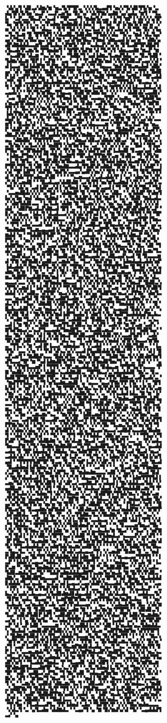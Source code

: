 ▝▟▞▄▜▝▟▊▃▞▟▆▞▆▝▅▃▜▞▛▜▛▃▝▞▞▞▙▃▄▟▜▝▅▞▞▜▞▟▊▜▜▞▅▝▃▟▄▜▛▞▙▜▅▝▄▃▛▝▃▃▛▃▅▜▄▝▉▞▚▞▝▟▞▛▇▞▄▟▇▝▄▞▄▟▄▝▆▜▝▝▜▃▙▝▝▃▛▃▃▜▙▃▛▃▚▃▟▝▝▜▛▃▃▞▜▝▆▟▅▜▞▃▄▝▐▞▜▝▆▛▐▝▟▞▞▞▄▜▛▜▄▝▇▜▞▜▚▝▃▝▃▜▚▟▅▞▙▟▆▟▊▟▐▟▄▜▝▜▝▜▟▝▚▛▐▞▆▞▙▜▚▟▚▞▝▞▅▝▟▝▞▟▝▝█▝▝▟▄▃▝▝▊▜▝▜▟▝▞▞▄▃▜▃▞▛▐▞▛▃▙▞▄▜▝▜▙▝▉▞▚▜▄▃▜▃▜▃▆▝▉▝█▜▜▟▜▝▞▟▃▟█▃▜▟▊▟▆▝▜▜▟▞▞▟▄▝▜▞▃▝▆▟▝▟▃▜▄▞▄▞▞▜▅▞▄▜▙▞▄▃▚▜▟▝▇▝▃▞▟▜▅▜▙▃▜▜▅▟▝▟▆▃▄▟▐▞▄▞▅▝▝▟▇▞▄▟▛▟▇▟▟▟▃▃▆▜▃▟▜▃▙▃▚▛▇▜▞▝▛▝▚▃▙▃▛▞▚▞▙▝▊▜▃▟▛▜▛▟█▟▜▞▙▃▟▞▛▃▆▞▙▝▛▜▅▟▅▜▝▝▇▜▛▞▙▛▇▝▟▝▜▞▚▜▝▟▅▃▄▟▇▝▆▃▛▝▆▝▚▃▟▛▇▝▟▃▆▝▚▃▚▞▅▞▃▝▜▟█▞▜▝▄▟▐▟▆▃▜▃▅▟▜▟▄▝▃▝▉▃▜▟█▝▜▟▆▞▟▃▆▝▉▛▐▝▃▛▇▝▝▃▄▝▃▟▝▝▛▃▙▛▇▞▅▟▝▞▙▜▜▟▉▃▛▃▄▞▞▟▝▟▐▃▃▞▜▟▐▟▟▛▇▝▚▛▇▃▜▟▃▃▚▃▛▝▞▜▝▜▄▃▃▝▆▟▚▛▇▃▅▃▙▟▝▟█▞▄▞▝▟▚▝▇▛▇▟▞▝▇▟▉▝▟▛▐▜▛▝▉▃▆▟▇▜▄▝▛▞▛▜▛▟▚▟▝▃▜▜▚▝█▟█▛▐▟▝▃▟▜▚▟▞▟▄▝▜▞▚▝▆▞▄▞▟▝▐▝▚▝▆▟▉▝▛▜▙▟▅▝▆▜▙▞▝▜▛▃▟▟▞▜▚▝█▝▃▃▙▟▅▜▟▃▙▟▇▃▆▞▅▃▛▟▇▜▚▃▜▝▚▃▆▞▜▜▜▟▞▝▉▃▄▃▚▞▜▝▄▜▛▝▐▞▛▟▃▟▜▟▝▝▚▞▄▟▟▟▄▝▃▝▐▃▆▞▆▝▇▜▜▞▞▟▐▟▃▃▙▟▃▞▟▃▄▟▞▞▝▝▛▞▜▞▆▜▙▃▜▜▄▃▄▝▉▟▊▜▛▟▇▞▙▞▝▞▞▝▝▝▟▟▊▟▞▃▄▟▊▞▝▃▄▝▊▃▛▟▄▞▞▞▜▞▙▝▜▜▅▟▐▞▜▟█▝▃▃▄▃▜▜▛▃▚▃▆▃▝▜▞▜▟▟▉▜▄▞▅▃▆▜▛▟▅▟▝▞▝▞▞▃▟▝▅▝▟▝▚▝▊▟▆▝▃▟▜▞▙▞▝▞▜▝▜▟▄▞▜▝▆▛▇▜▜▝▞▝█▃▚▞▞▞▆▞▙▝▞▛▇▜▄▞▜▟▅▟▞▃▃▜▟▃▝▜▙▃▝▜▄▝▝▞▄▝▅▞▄▟▐▟▞▛▇▞▄▜▃▞▚▃▞▞▟▟▛▝▐▜▝▃▆▜▅▛▇▝▄▜▅▝▐▃▄▜▞▝▃▞▞▃▝▝▛▝▝▟▄▛▐▞▝▜▄▝▝▞▙▝▛▝▇▟▄▃▚▞▚▟▄▜▝▟▚▞▄▃▞▃▜▛▇▝▉▝▛▞▃▞▟▞▃▃▆▜▝▝▉▃▙▞▟▝▐▝▅▃▃▞▅▃▅▜▃▞▛▃▞▟▄▃▃▃▆▝▞▜▛▝▉▃▜▃▛▜▅▝▅▃▛▝▟▟▛▃▛▃▚▞▄▛▇▟▅▜▃▜▅▃▆▝▊▝▝▝▐▝▄▞▟▃▄▝█▟▆▟▛▃▆▝▟▃▟▜▚▟▇▃▛▞▛▝▜▟▜▜▟▝▄▟▟▞▅▞▆▟▛▞▆▟▇▃▜▃▚▝▛▝█▜▜▜▝▝▄▃▆▃▛▝▃▞▄▃▝▟▇▟█▞▝▛▇▜▜▜▚▃▞▝▐▝▝▟▅▃▞▟▉▃▞▟▇▟▞▟▊▃▞▝▆▝▐▝▉▟▞▃▚▃▜▞▆▞▞▃▜▃▞▞▟▝▅▟█▜▝▞▆▜▅▜▜▃▝▃▞▝▛▞▚▞▞▞▛▃▝▝█▟▝▝▉▜▄▞▛▜▙▞▚▞▜▛▇▟▟▜▄▝▛▞▚▝▛▞▆▝▆▞▞▟▟▜▚▟▚▛▐▃▙▟▉▝▊▃▄▞▄▟▝▟▆▝▐▟▆▃▛▜▅▞▞▟▝▜▝▜▙▜▄▟▇▜▝▜▛▃▙▞▛▛▇▞▛▃▅▝▊▟▊▃▝▜▝▟▜▞▆▝▐▃▜▝▇▜▃▝▄▝▜▟▛▟▉▞▆▜▙▃▅▃▆▝▜▟▚▝█▜▟▟▐▟▅▞▟▃▅▛▇▞▞▝▆▞▛▜▛▞▜▜▃▜▝▟▉▝▛▞▃▜▅▟▇▃▃▟▄▜▜▟▛▟▚▟▇▟▝▜▛▟▚▜▅▝▐▝▟▟▛▝▐▞▟▝▜▛▐▟▛▜▝▟▟▜▙▝▇▟▜▞▃▃▄▞▄▟▛▞▅▞▞▝▉▜▝▝▛▞▃▝▜▝▉▜▄▜▜▜▟▝▚▜▟▞▜▜▚▟▅▃▛▟▉▝▝▝▝▝▚▃▅▃▃▞▞▃▟▃▟▟▞▛▐▝▄▞▝▟▅▞▆▝▄▜▚▞▚▜▞▃▅▟█▝▝▝█▃▟▃▄▞▟▟▉▟▇▝▃▞▙▜▜▝▅▞▆▜▃▟▆▟▝▞▛▞▝▃▟▞▛▃▝▜▞▝▟▞▄▝▃▟▐▟▛▃▞▟▐▝▅▜▅▟▐▝▇▞▝▜▞▃▄▟▐▝▜▝▜▞▚▜▞▜▙▞▝▜▟▝▃▃▅▟█▟▞▞▞▞▚▞▜▟▝▝▟▟▆▟▛▝▉▝▞▜▜▞▛▃▝▟█▃▝▝▄▜▟▟▛▝▛▟▅▜▙▞▄▜▅▝▅▟▝▟▄▃▜▟▆▟▝▝▃▜▄▜▟▟▛▟▃▜▟▝▇▟▜▝▐▃▚▝█▟▊▝▇▟▃▟▃▞▝▟▆▜▟▟▊▃▃▝▐▃▜▃▙▝▟▟▆▝▇▝▜▃▅▞▞▞▚▝▅▞▚▃▜▃▆▝█▟▝▞▞▞▟▟▟▝▝▟▉▛▇▃▟▃▛▟▇▃▟▝█▜▝▃▝▜▝▛▐▟▄▛▇▞▞▜▅▜▚▟▛▟▛▟▆▜▞▃▛▝▊▞▚▞▆▃▄▝▐▟▃▜▝▟▃▟▃▃▞▞▜▞▟▞▟▜▚▟▐▝▄▝▇▝▊▞▞▝▉▜▜▝▞▜▝▜▛▞▝▟▟▞▞▞▞▝▉▝▐▞▛▟█▃▃▝▝▟▐▛▇▟▝▟▇▝▚▞▄▜▛▃▝▜▃▃▅▜▜▛▐▜▅▃▝▝▛▜▝▃▙▞▃▃▟▝▟▟▝▝▟▃▚▜▜▝▟▝▃▟█▃▛▝█▜▄▃▙▞▃▛▐▜▜▃▛▝▄▞▃▜▅▟▆▟▆▝▜▃▆▃▄▃▄▟▐▞▅▟▛▟▆▛▐▃▆▞▃▟▛▜▚▝▇▝▛▝▛▟▅▃▛▃▚▜▅▞▆▟▟▝▅▝▝▜▟▟▉▜▜▟▛▝▚▃▜▜▝▟▝▃▟▃▙▝▚▝▟▟▆▞▆▜▞▟▆▃▛▝▜▞▄▝▛▜▞▃▝▝▅▞▞▝▝▟▝▝▃▞▞▟▜▃▝▟▐▞▅▝▊▜▝▃▚▞▟▝▝▃▙▞▙▝▊▟▚▞▜▞▟▟▇▜▅▞▃▝▄▝█▜▝▃▄▞▄▟▇▜▚▞▄▞▝▜▜▟▟▝█▟▚▜▅▃▃▜▞▝▇▃▝▟▊▝▜▟▞▃▙▟▝▝▜▜▞▝▃▟█▞▅▝▇▝▐▜▟▝▟▃▅▜▟▜▄▃▜▞▟▞▜▞▆▞▟▟▐▃▆▞▜▃▝▝▅▟▛▟▃▞▄▝▚▜▝▜▝▜▄▟▊▃▆▝▟▜▅▃▄▟▞▃▝▟█▃▄▟▚▃▟▝█▝▉▃▃▃▆▟▝▛▇▝▅▛▇▟▊▞▄▟▉▃▞▃▆▟▞▜▃▝▜▃▞▝▇▟▚▛▇▝▄▝▐▟▅▟▄▟▃▟▟▞▅▛▐▟▃▟▟▞▚▜▅▞▆▜▜▃▜▞▄▜▚▝▜▛▇▞▃▝▞▝▇▝▛▛▇▜▜▟▆▝█▝▜▟▝▃▚▞▄▟▆▞▜▞▆▝▐▝▇▝▃▝▃▛▐▝▉▞▝▟▇▝▐▜▙▝▜▝▜▜▄▟▉▃▆▃▄▝▛▜▜▞▞▜▟▟▆▃▜▟█▜▚▃▟▟▊▛▇▞▆▟▝▝▃▃▜▝▅▞▆▞▚▜▃▟▝▃▆▝▉▝▉▞▞▃▅▞▙▝▟▃▄▃▃▞▃▃▝▞▙▝▚▝▇▜▅▟▄▜▙▃▃▞▜▝▞▟▚▜▞▟▊▞▙▜▜▃▚▜▅▃▛▝█▟▉▃▚▞▛▜▞▃▆▟▐▝▐▟▞▜▞▟▞▞▝▜▚▜▙▟▞▝▃▜▞▃▚▝▛▃▅▝▄▞▛▟▐▜▜▞▛▟▉▜▟▟▟▝▞▞▚▟▉▃▝▟▜▜▛▝▅▃▞▞▙▞▟▝▉▞▄▞▜▟█▜▄▞▅▃▞▃▛▛▇▞▝▟▅▜▃▃▃▝▅▃▆▜▟▝▉▝▉▜▙▞▃▟▇▜▃▟▅▝▝▃▟▜▚▜▃▃▅▝▇▃▄▜▃▟▅▞▛▃▚▝▚▟▃▜▜▝▝▜▄▞▝▟▇▟█▝▞▟█▜▄▟▜▞▚▝▇▟▞▝▄▞▛▜▝▜▅▟▟▟▝▞▙▝▝▝█▝█▃▙▃▟▟▉▝▞▃▆▝▅▟▃▞▟▝▐▞▚▜▝▞▃▞▟▞▟▝▇▝▚▃▄▃▟▝▉▟▞▞▄▞▞▝▚▞▛▟█▝▊▟▝▝▇▞▙▜▜▞▆▟▐▟▛▜▄▟▄▜▝▟▆▜▝▞▙▞▙▟▛▜▄▟▟▟▄▛▇▃▙▃▚▝▚▟▇▝▜▃▞▞▃▝▅▜▃▜▄▟▝▃▟▟▉▃▛▝▉▟█▃▜▝▇▝▆▝▊▃▚▞▞▝▝▃▚▃▃▟▐▝▆▝▉▞▝▃▜▟▇▝▜▃▅▜▜▃▛▟▉▃▚▃▚▞▟▜▝▃▟▞▛▝▆▝▛▃▅▝▃▟▚▝▇▜▟▜▅▃▞▃▚▃▛▜▃▃▄▟▞▜▅▟█▜▃▝▃▜▃▟▉▃▅▃▛▝▝▝▆▜▜▝▜▟▉▜▄▞▝▟▃▝▇▞▝▟▅▞▝▟▐▝▊▞▙▜▅▃▛▜▛▟▉▃▄▟▜▜▟▟▊▞▛▞▃▃▟▜▟▜▝▝▃▟▞▜▛▞▆▛▐▟▊▝▟▟▟▞▝▝▜▝▟▃▚▃▝▜▝▃▙▜▅▃▞▞▅▟▟▝▟▜▛▞▙▃▃▞▆▜▙▃▝▜▜▃▚▝▆▝▃▟▐▛▐▃▃▞▚▟▅▟▄▞▜▝▞▃▟▟▝▝▝▃▞▞▞▟█▞▜▟▊▃▝▝▐▃▜▜▞▝▃▃▝▞▅▝▝▝▛▟▝▟▚▃▚▞▞▃▃▟▐▜▄▟▉▟▟▞▙▜▙▟▝▜▝▝▞▝▝▟▐▝▉▃▛▃▅▜▝▝▇▟█▟▚▃▃▝█▟▞▟▜▃▝▟▅▞▙▜▄▞▄▝▜▟▇▝▇▃▜▞▞▟▊▟▆▜▅▜▟▜▃▃▞▜▛▝▆▝▚▟▐▟▆▟▉▜▞▜▜▝▆▞▄▞▟▜▅▟▉▜▅▞▜▝▄▝▃▝▊▟▝▞▝▝▄▝▆▝▞▛▇▜▃▃▅▛▐▝▜▜▜▝▃▜▛▃▆▃▟▟▃▜▟▝▉▟▄▃▅▝▛▜▛▜▄▜▚▃▃▃▝▛▇▝▅▟▉▞▝▞▞▟▞▝▟▟█▃▚▃▟▟▇▟▊▃▝▜▛▜▙▃▞▃▚▟▄▟▟▟▊▝▇▞▃▝▊▃▙▟▊▜▛▜▙▜▛▜▟▛▐▜▛▃▝▟▃▜▃▟▐▝▚▜▞▞▄▃▚▜▜▞▜▟▆▃▞▃▟▜▃▟▞▃▝▝▆▟▜▜▜▟▃▝▇▝▜▝▅▜▄▟▆▃▆▟▊▝▄▝▄▃▃▝▄▃▞▛▇▞▛▛▐▜▞▝▐▝▃▝█▜▙▜▟▝▄▝▅▛▐▝▟▝▝▝▄▝▇▝▛▜▛▞▙▞▆▃▚▃▜▞▛▟▚▜▚▞▆▝▐▜▞▟▚▜▞▃▅▞▆▞▝▃▝▟▄▜▞▝▟▝█▟▅▟▄▞▃▝▅▟▇▞▙▃▚▝▃▝▚▜▚▃▙▟▐▟▃▝▇▝▆▝▐▞▄▜▚▜▟▟▆▟▞▝▟▝▇▜▟▞▝▝▞▞▟▝█▟▛▟▃▃▚▟▊▃▝▞▆▟▅▃▟▜▛▜▚▟▟▜▄▃▃▜▜▃▙▛▐▝▞▛▐▃▟▝▜▃▞▞▃▜▄▟█▝▜▝▟▟▊▟▛▝▆▟▞▃▝▜▛▜▝▟▛▜▃▞▆▃▝▟▅▝▝▞▜▞▜▟▞▝▐▟▊▞▚▟▆▞▄▝▄▟▝▝▟▟▟▃▚▜▛▟▛▝▆▟▟▝▊▛▐▝▊▟▞▝▃▜▅▝▝▃▆▃▆▞▚▃▝▝▆▞▛▟▄▝▐▟▉▃▅▟▜▝▇▜▚▞▃▝▞▞▅▜▅▞▚▃▆▝▞▃▃▝▃▟▜▟▉▝▉▃▃▟▛▃▄▜▞▟▊▃▞▛▐▜▞▜▟▟▄▟▚▝▅▞▅▞▚▝▊▟▞▟▜▜▛▛▇▞▆▞▟▝▐▞▜▞▃▝▝▃▝▞▛▞▙▜▅▞▚▝▞▞▚▜▙▝▜▃▅▃▜▃▜▞▅▞▅▜▝▜▟▝▞▟▅▞▞▟▄▝▛▞▄▝▛▟▜▟█▜▚▝▐▞▄▝▇▃▄▞▅▃▃▞▃▟█▟▚▃▃▟▄▜▙▟▅▜▝▝▟▟▝▞▛▝▊▟▝▝▝▜▞▝▄▝▛▜▝▜▚▜▜▟▟▃▝▟▇▞▄▞▃▃▚▝▝▝▜▜▄▞▞▜▛▟▛▝▞▜▅▟▛▝▟▟█▟▆▝▄▝▟▞▟▃▆▝▆▃▟▝▃▟▝▝▉▜▟▜▝▃▃▝▃▝▛▞▄▟▃▜▅▃▃▛▇▝▞▜▞▝▇▟▇▞▆▟▇▟▉▃▞▜▞▜▚▃▙▟█▜▃▞▅▝█▞▅▝▜▜▃▝▄▃▟▟▃▟▄▝▊▝█▛▐▟▄▟▄▜▝▟█▟▄▝▅▃▜▟▆▜▛▜▚▝▇▝▆▝▆▟▞▃▟▝█▃▟▝▅▃▞▃▟▟▞▟▞▝▝▞▞▃▙▜▙▝▄▞▄▛▐▃▛▃▝▝▜▞▜▃▚▝▐▟▅▞▛▟▝▝▇▞▜▟▐▞▅▜▄▟▝▝▜▜▜▜▜▟▛▜▛▝▊▃▄▝▊▃▜▝▆▛▐▃▛▞▞▟▛▃▜▝▝▞▃▝▚▟▝▃▙▝▇▃▟▝█▃▟▟▅▟▐▟▜▟▅▞▄▞▛▝▞▝▜▃▆▞▟▝▝▝▃▞▜▝▝▝▄▝▊▃▟▝▇▞▜▜▅▟▇▃▞▃▛▜▞▝▉▝▊▞▙▞▆▟▝▟▛▜▃▝▊▝▆▟▅▟▆▃▃▃▚▟▉▝▞▜▄▞▛▝▅▃▟▝▉▟▞▝▇▞▛▟▄▟▃▟▐▜▃▝▊▜▝▞▝▞▚▜▝▟▄▃▆▞▛▟▃▝▐▞▅▝▛▝▐▟▆▜▜▜▜▟▐▃▅▞▜▟▝▞▞▝█▜▞▟▉▜▝▟▝▟▛▃▞▃▄▟▇▃▛▃▚▟▄▟▐▝▇▞▟▟▟▃▄▜▟▞▝▞▄▟█▃▆▝▝▜▜▝▊▞▟▜▝▝▉▟▄▝▐▞▅▝▟▃▙▃▞▟▄▟▝▞▆▜▅▟▟▟▊▃▆▞▜▝▛▝▊▟▜▃▙▞▞▃▜▟▅▞▜▝▟▞▚▜▙▃▆▝▞▃▞▝▊▟█▜▛▞▜▜▟▞▆▃▚▝▇▟▞▃▅▞▛▟▜▞▆▝▟▃▅▟▞▛▐▟▞▝▞▝▇▛▇▝▜▃▝▞▜▟▃▃▚▜▛▞▚▝▅▟▄▞▙▟▅▝█▞▄▞▅▜▞▜▅▜▜▞▅▝▅▞▅▝▇▝▉▜▚▝▃▟▝▟█▟▛▝▅▜▞▜▃▝▐▜▟▃▞▝▆▜▝▝█▛▇▃▅▜▄▝▉▃▄▟▆▞▅▛▇▟▟▝▄▝▝▟▊▟▆▃▙▜▙▝▛▟▃▞▅▟▟▛▇▝▞▝▇▜▛▛▐▟▚▟▉▟▃▝▃▟▝▜▚▜▄▝▛▃▝▞▃▜▜▟▇▃▜▃▚▜▙▟▇▞▚▝▛▝▞▃▙▝▚▃▚▝▚▝▐▜▟▞▟▃▝▟▚▟█▃▙▞▄▝▞▟▐▃▜▛▇▝▃▃▙▃▄▝▞▝▄▟█▝▟▟▐▝▛▜▝▞▟▞▜▝█▟▟▃▝▝█▜▜▝▃▝▛▞▞▞▜▟▉▟▅▟▚▞▄▜▄▞▝▝▚▝▊▃▃▃▅▜▅▃▞▜▙▝▚▜▞▝▉▝▊▜▅▃▚▞▛▟▐▟▆▝▅▝▄▜▝▃▞▞▄▃▙▃▙▞▆▝▇▃▞▝▞▜▃▞▚▝▅▛▇▃▜▝▉▟▐▝▐▞▞▟▉▃▚▜▛▜▚▃▞▞▟▟▉▝▚▜▄▜▜▟▅▟▃▞▚▃▃▃▛▞▃▞▟▜▝▝▐▛▐▜▙▃▜▝▅▃▅▟▆▝▅▞▝▝▊▃▚▃▆▜▟▞▆▜▅▜▟▃▙▞▄▞▆▟▚▝▃▜▝▃▆▞▟▜▞▝▛▜▃▟▄▟▟▃▛▃▚▟▆▜▟▞▅▃▆▞▄▟█▜▞▞▝▝▝▝▟▝▊▞▜▟█▞▜▜▄▜▙▃▃▜▄▃▜▃▝▃▚▝▛▝▞▞▃▞▝▟▚▟▞▃▟▃▄▃▞▜▚▝▞▃▅▟▛▝▉▟▅▝▊▝▃▝▅▟▛▟▉▟▊▃▅▝█▞▜▜▝▜▛▟▟▟▇▞▟▟▐▟▆▝█▟▞▝▐▝▝▞▆▃▄▃▄▞▜▜▜▜▝▝▐▃▛▝▐▟▟▞▞▃▄▃▞▜▟▟▃▜▝▞▜▜▜▟▞▜▛▜▝▃▚▞▝▝▅▟▄▃▝▞▛▃▙▝█▝▐▃▛▃▆▝▚▝█▜▃▜▅▟▆▟▞▃▚▃▙▞▛▜▞▟▟▝█▝▚▞▜▟▉▟▉▜▅▝▝▃▛▞▞▃▟▃▜▟▉▃▆▟▄▜▃▞▜▞▝▜▟▟▚▟▆▟▟▟▄▟▇▜▚▃▅▞▙▞▅▃▙▝▇▝█▞▛▞▛▟▉▃▝▟▇▞▃▝█▟▉▟█▜▅▃▃▃▟▝▚▟▇▟▜▛▇▟▝▟▞▞▃▜▛▜▞▜▟▝█▟▄▝▇▃▙▟▟▟▊▟▟▟▞▜▃▞▄▃▙▝▚▃▛▃▚▟▐▃▄▃▞▃▄▞▟▟▛▞▅▃▃▟▟▝▅▜▅▜▙▞▅▝▝▃▄▝▐▜▚▝▝▝▇▞▄▜▜▟▚▜▜▝▝▞▙▟▃▞▅▜▝▃▃▝▜▟▞▝▊▞▅▝▜▞▄▃▙▃▛▝▝▃▙▃▚▞▄▟▞▃▙▃▄▃▞▞▙▟▉▟▆▟▊▟▄▃▟▟▝▞▜▟▝▟▞▟▃▟▄▝▝▝▄▟▟▃▃▜▞▝▊▛▇▝▄▟▃▝█▃▄▞▜▝▐▃▆▛▇▛▇▜▅▞▛▃▅▜▜▜▙▞▆▞▆▟▜▃▙▃▝▜▝▝▅▞▜▃▙▃▙▝▃▞▅▃▙▞▛▃▙▝▃▟▚▜▚▟▃▃▄▞▝▝▄▃▝▝▞▃▙▃▙▜▅▝█▃▝▞▟▞▆▝▞▝▛▞▆▝▊▝▊▟▉▃▄▝▇▟▇▞▃▟▆▝▇▝▝▃▙▞▆▞▆▝▛▜▛▜▞▝▝▟▉▟▊▃▜▜▃▞▚▟▊▟▜▟▊▛▐▟▜▝▃▟▉▟▛▞▄▝▐▜▟▝▚▟▞▞▛▟▄▞▜▛▐▟▉▞▆▃▆▟▆▞▃▞▅▝▐▝▄▝█▞▆▜▄▝▚▃▚▟▄▜▜▜▛▟▃▟▆▜▛▝▆▝▐▃▟▟▝▃▞▜▝▟▞▜▛▟▛▃▛▝▟▝▃▛▐▟▉▝▃▃▃▃▆▝▝▞▚▞▄▟█▟▐▃▚▞▝▟█▝▐▞▅▃▙▞▄▃▜▟▅▟▟▃▚▝▇▃▙▟▝▃▅▟▊▟▛▟▜▟▉▞▞▃▜▝▟▝▟▝▟▃▅▝▚▟▛▛▇▟▇▜▅▝▟▜▜▜▛▜▞▝█▟▇▟▜▟▉▟▝▞▄▜▜▃▞▟▟▟▞▜▃▃▄▜▄▜▄▝▉▞▟▜▅▜▜▝▐▝▝▟▝▝▇▃▚▝▆▜▚▞▚▞▄▞▟▞▛▟▐▜▛▟▜▃▛▞▝▝▛▛▇▝▃▝█▞▙▟▊▃▆▃▜▃▞▞▞▝▉▞▅▝▞▜▝▃▄▛▐▃▟▜▝▝▉▞▞▜▃▜▙▃▆▛▇▟▊▟▃▟▄▝▄▃▜▝▚▃▝▃▜▜▛▟▄▜▜▝▊▛▐▃▚▝▃▃▅▃▆▟▞▜▞▝█▜▃▜▚▟▞▞▆▛▇▟▃▟▛▞▅▟█▜▄▝▅▃▜▞▟▝▅▃▚▃▞▜▄▃▛▞▆▟▜▞▆▞▃▟▅▟▞▝▟▝▆▝▉▜▝▝▊▝▅▃▝▜▅▞▜▝▄▟▟▃▚▟▟▞▜▜▄▟▛▞▅▜▝▝▜▃▟▟▞▜▅▟▃▝▛▝▜▃▄▟▊▝▟▟▝▟█▜▝▞▃▃▝▞▝▞▜▞▆▛▇▃▆▜▛▟▆▟█▜▟▃▃▟▇▜▛▝▅▃▚▃▚▜▛▝▝▃▜▃▜▟▅▟▐▃▜▞▚▟▝▜▅▞▞▞▃▝▞▜▛▝▚▟▛▝▄▟█▃▞▃▛▜▄▝▜▝▇▞▚▟▊▝▚▟▄▃▆▜▅▜▅▝▞▞▙▜▜▟▃▝▉▞▟▝▇▞▄▝▟▜▝▝▆▜▅▞▜▝▆▃▞▜▝▃▛▝▝▝▅▟▐▝▉▟▛▝▆▃▃▜▃▟▟▜▞▞▃▃▆▃▜▝▄▝▝▃▆▞▙▝▄▟▉▟▝▟▇▃▆▞▜▃▜▝▝▟▉▃▟▞▝▝█▞▝▝▟▞▅▟▄▃▚▝▆▟▊▃▚▟█▛▇▞▜▝▉▟▟▃▜▞▛▝▜▜▝▞▞▝▐▜▙▛▇▃▃▞▚▟▐▃▛▟▉▃▝▃▅▜▜▜▟▟▚▞▚▝▜▝▄▟▛▝█▟█▟▛▛▇▞▄▟▊▝▄▟▟▝▃▝▐▟▛▝▅▃▙▝▆▜▜▞▞▃▆▞▅▟▚▟▞▛▐▃▝▟█▟▉▞▜▝▝▜▙▟▐▃▃▝▞▝▇▞▃▜▄▜▟▞▅▟▃▝▚▜▛▃▞▝▉▝▜▝▞▃▝▜▚▜▅▝▐▜▃▟▃▃▟▜▃▝▛▛▐▟▅▟▝▃▙▞▝▜▟▜▛▞▛▝▞▞▞▜▙▞▅▟▅▃▃▃▝▞▟▃▜▝▃▝▄▜▃▟▅▝▟▟▇▟▃▝▝▃▄▞▜▝▄▝▇▝▉▞▆▟▚▞▟▝▜▞▝▃▄▟▟▟▜▃▞▝▄
